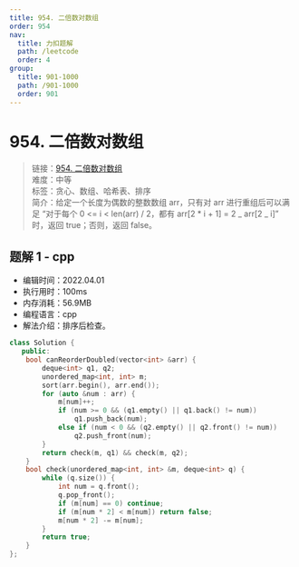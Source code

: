 ```yaml
---
title: 954. 二倍数对数组
order: 954
nav:
  title: 力扣题解
  path: /leetcode
  order: 4
group:
  title: 901-1000
  path: /901-1000
  order: 901
---
```


# 954. 二倍数对数组

> 链接：[954. 二倍数对数组](https://leetcode-cn.com/problems/array-of-doubled-pairs/)  
> 难度：中等  
> 标签：贪心、数组、哈希表、排序  
> 简介：给定一个长度为偶数的整数数组 arr，只有对 arr 进行重组后可以满足 “对于每个 0 <= i < len(arr) / 2，都有 arr[2 * i + 1] = 2 _ arr[2 _ i]” 时，返回 true；否则，返回 false。

## 题解 1 - cpp

- 编辑时间：2022.04.01
- 执行用时：100ms
- 内存消耗：56.9MB
- 编程语言：cpp
- 解法介绍：排序后检查。

```cpp
class Solution {
   public:
    bool canReorderDoubled(vector<int> &arr) {
        deque<int> q1, q2;
        unordered_map<int, int> m;
        sort(arr.begin(), arr.end());
        for (auto &num : arr) {
            m[num]++;
            if (num >= 0 && (q1.empty() || q1.back() != num))
                q1.push_back(num);
            else if (num < 0 && (q2.empty() || q2.front() != num))
                q2.push_front(num);
        }
        return check(m, q1) && check(m, q2);
    }
    bool check(unordered_map<int, int> &m, deque<int> q) {
        while (q.size()) {
            int num = q.front();
            q.pop_front();
            if (m[num] == 0) continue;
            if (m[num * 2] < m[num]) return false;
            m[num * 2] -= m[num];
        }
        return true;
    }
};
```

